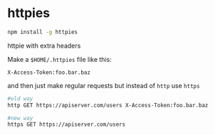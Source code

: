 httpies
===

```bash
npm install -g httpies
```

httpie with extra headers

Make a `$HOME/.httpies` file like this:

```
X-Access-Token:foo.bar.baz
```

and then just make regular requests but instead of `http` use `https`

```bash
#old way
http GET https://apiserver.com/users X-Access-Token:foo.bar.baz

#new way
https GET https://apiserver.com/users
```
